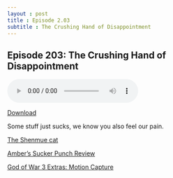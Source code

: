 ```yaml
---
layout : post  
title : Episode 2.03
subtitle : The Crushing Hand of Disappointment
---
```



## Episode 203: The Crushing Hand of Disappointment

<audio controls="controls">
	<source src="http://archive.org/download/SalemImHit2/salemimhit203.mp3" type="audio/mpeg">
</audio>

[Download](http://archive.org/download/SalemImHit2/salemimhit203.mp3)

Some stuff just sucks, we know you also feel our pain. 

[The Shenmue cat](https://www.youtube.com/watch?v=C5V_KAQa-hI)

[Amber’s Sucker Punch Review](http://amberspence.org/blog/swigs-of-sucker-punch/)

[God of War 3 Extras: Motion Capture](https://www.youtube.com/watch?v=g0eCpEEkwf0)
